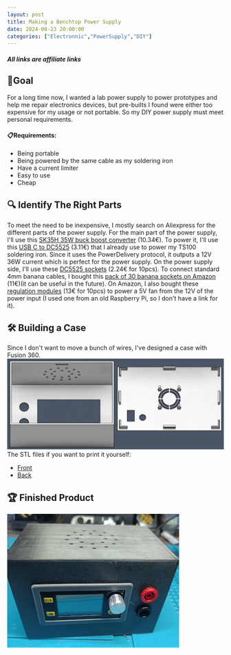 ```yaml
---
layout: post
title: Making a Benchtop Power Supply
date: 2024-08-23 20:00:00
categories: ["Electronnic","PowerSupply","DIY"]
---
```

##### All links are affiliate links
## 🎯Goal
For a long time now, I wanted a lab power supply to power prototypes and help me repair electronics devices, but pre-builts I found were either too expensive for my usage or not portable. So my DIY power supply must meet personal requirements.

#### 📋Requirements:
- Being portable
- Being powered by the same cable as my soldering iron
- Have a current limiter
- Easy to use
- Cheap

## 🔍 Identify The Right Parts
To meet the need to be inexpensive, I mostly search on Aliexpress for the different parts of the power supply.
For the main part of the power supply, I'll use this [SK35H 35W buck boost converter](https://www.aliexpress.com/item/1005007004741793.html) (10.34€).
To power it, I'll use this [USB C to DC5525](https://www.aliexpress.com/item/1005004744935148.html) (3.11€) that I already use to power my TS100 soldering iron. Since it uses the PowerDelivery protocol, it outputs a 12V 36W current which is perfect for the power supply.
On the power supply side, I'll use these [DC5525 sockets](https://www.aliexpress.com/item/1005007211080553.html) (2.24€ for 10pcs).
To connect standard 4mm banana cables, I bought this [pack of 30 banana sockets on Amazon](https://amzn.to/3ANy3q4) (11€)(it can be useful in the future). On Amazon, I also bought these [regulation modules](https://amzn.to/4g0DeDh) (13€ for 10pcs) to power a 5V fan from the 12V of the power input (I used one from an old Raspberry Pi, so I don't have a link for it).

## 🛠️ Building a Case
Since I don't want to move a bunch of wires, I've designed a case with Fusion 360.
![fusion360 render picture](https://github.com/Chachigo/chachigo.github.io/blob/main/all_collections/_posts/img/psuCase.png?raw=true)  
The STL files if you want to print it yourself:
- [Front](https://github.com/Chachigo/chachigo.github.io/blob/main/all_collections/_posts/files/Front_Supply_Case.stl)
- [Back](https://github.com/Chachigo/chachigo.github.io/blob/main/all_collections/_posts/files/Back_Supply_Case.stl)

## 🏆 Finished Product
![final product photo](https://github.com/Chachigo/chachigo.github.io/blob/main/all_collections/_posts/img/psuPhoto.jpg?raw=true)